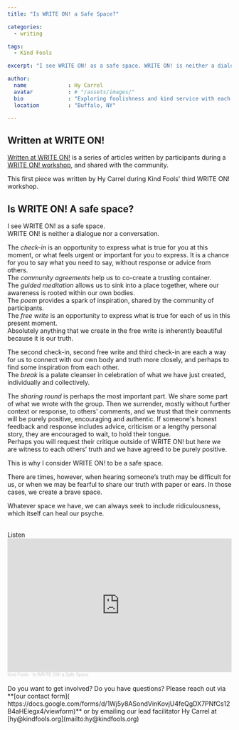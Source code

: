```yaml
---
title: "Is WRITE ON! a Safe Space?"

categories:
  - writing

tags:
  - Kind Fools

excerpt: "I see WRITE ON! as a safe space. WRITE ON! is neither a dialogue nor a conversation."

author:
  name             : Hy Carrel 
  avatar           : # "/assets/images/"
  bio              : "Exploring foolishness and kind service with each other."
  location         : "Buffalo, NY"

---
```


## Written at WRITE ON!

[Written at WRITE ON!](/writtenat/) is a series of articles written by participants during a [WRITE ON! workshop](/writeon/), and shared with the community.

This first piece was written by Hy Carrel during Kind Fools' third WRITE ON! workshop.

## Is WRITE ON! A safe space?

I see WRITE ON! as a safe space.<br>
WRITE ON! is neither a dialogue nor a conversation.<br>

The *check-in* is an opportunity to express what is true for you at this moment, or what feels urgent or important for you to express. It is a chance for you to say what you need to say, without response or advice from others.<br>
The *community agreements* help us to co-create a trusting container.<br>
The *guided meditation* allows us to sink into a place together, where our awareness is rooted within our own bodies.<br>
The *poem* provides a spark of inspiration, shared by the community of participants.<br>
The *free write* is an opportunity to express what is true for each of us in this present moment.<br>
Absolutely anything that we create in the free write is inherently beautiful because it is our truth.

The second check-in, second free write and third check-in are each a way for us to connect with our own body and truth more closely, and perhaps to find some inspiration from each other.<br>
The *break* is a palate cleanser in celebration of what we have just created, individually and collectively.

The *sharing round* is perhaps the most important part. We share some part of what we wrote with the group. Then we surrender, mostly without further context or response, to others' comments, and we trust that their comments will be purely positive, encouraging and authentic. If someone's honest feedback and response includes advice, criticism or a lengthy personal story, they are encouraged to wait, to hold their tongue.<br>
Perhaps you will request their critique outside of WRITE ON! but here we are witness to each others’ truth and we have agreed to be purely positive.<br>

This is why I consider WRITE ON! to be a safe space.<br>

There are times, however, when hearing someone’s truth may be difficult for us, or when we may be fearful to share our truth with paper or ears. In those cases, we create a brave space.<br>

Whatever space we have, we can always seek to include ridiculousness, which itself can heal our psyche.

<br>
Listen
<iframe width="100%" height="300" scrolling="no" frameborder="no" allow="autoplay" src="https://w.soundcloud.com/player/?url=https%3A//api.soundcloud.com/tracks/1473418060&color=%237f00bf&auto_play=false&hide_related=true&show_comments=false&show_user=true&show_reposts=false&show_teaser=true&visual=true"></iframe><div style="font-size: 10px; color: #cccccc;line-break: anywhere;word-break: normal;overflow: hidden;white-space: nowrap;text-overflow: ellipsis; font-family: Interstate,Lucida Grande,Lucida Sans Unicode,Lucida Sans,Garuda,Verdana,Tahoma,sans-serif;font-weight: 100;"><a href="https://soundcloud.com/kind-fools" title="Kind Fools" target="_blank" style="color: #cccccc; text-decoration: none;">Kind Fools</a> · <a href="https://soundcloud.com/kind-fools/is-write-on-a-safe-space" title="Is WRITE ON! a Safe Space" target="_blank" style="color: #cccccc; text-decoration: none;">Is WRITE ON! a Safe Space</a></div>
<br>
Do you want to get involved? Do you have questions? Please reach out via **[our contact form](
https://docs.google.com/forms/d/1Wj5y8ASondVinKovjU4feQgDX7PNfCs12B4aHEiegx4/viewform)** or by emailing our lead facilitator Hy Carrel at [hy@kindfools.org](mailto:hy@kindfools.org)

